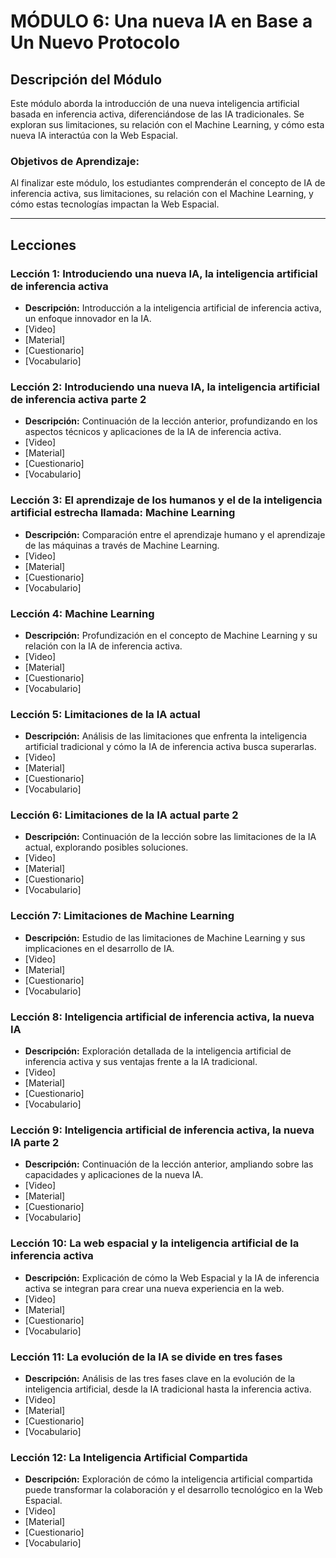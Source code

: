 # MÓDULO 6: Una nueva IA en Base a Un Nuevo Protocolo
## Descripción del Módulo
Este módulo aborda la introducción de una nueva inteligencia artificial basada en inferencia activa, diferenciándose de las IA tradicionales. Se exploran sus limitaciones, su relación con el Machine Learning, y cómo esta nueva IA interactúa con la Web Espacial.
### Objetivos de Aprendizaje: 
Al finalizar este módulo, los estudiantes comprenderán el concepto de IA de inferencia activa, sus limitaciones, su relación con el Machine Learning, y cómo estas tecnologías impactan la Web Espacial.
________________________________________
## Lecciones
### Lección 1: Introduciendo una nueva IA, la inteligencia artificial de inferencia activa
* **Descripción:** Introducción a la inteligencia artificial de inferencia activa, un enfoque innovador en la IA.
* [Video]
* [Material]
* [Cuestionario]
* [Vocabulario]

### Lección 2: Introduciendo una nueva IA, la inteligencia artificial de inferencia activa parte 2
* **Descripción:** Continuación de la lección anterior, profundizando en los aspectos técnicos y aplicaciones de la IA de inferencia activa.
* [Video]
* [Material]
* [Cuestionario]
* [Vocabulario]

### Lección 3: El aprendizaje de los humanos y el de la inteligencia artificial estrecha llamada: Machine Learning
* **Descripción:** Comparación entre el aprendizaje humano y el aprendizaje de las máquinas a través de Machine Learning.
* [Video]
* [Material]
* [Cuestionario]
* [Vocabulario]

### Lección 4: Machine Learning
* **Descripción:** Profundización en el concepto de Machine Learning y su relación con la IA de inferencia activa.
* [Video]
* [Material]
* [Cuestionario]
* [Vocabulario]

### Lección 5: Limitaciones de la IA actual
* **Descripción:** Análisis de las limitaciones que enfrenta la inteligencia artificial tradicional y cómo la IA de inferencia activa busca superarlas.
* [Video]
* [Material]
* [Cuestionario]
* [Vocabulario]

### Lección 6: Limitaciones de la IA actual parte 2
* **Descripción:** Continuación de la lección sobre las limitaciones de la IA actual, explorando posibles soluciones.
* [Video]
* [Material]
* [Cuestionario]
* [Vocabulario]

### Lección 7: Limitaciones de Machine Learning
* **Descripción:** Estudio de las limitaciones de Machine Learning y sus implicaciones en el desarrollo de IA.
* [Video]
* [Material]
* [Cuestionario]
* [Vocabulario]

### Lección 8: Inteligencia artificial de inferencia activa, la nueva IA
* **Descripción:** Exploración detallada de la inteligencia artificial de inferencia activa y sus ventajas frente a la IA tradicional.
* [Video]
* [Material]
* [Cuestionario]
* [Vocabulario]

### Lección 9: Inteligencia artificial de inferencia activa, la nueva IA parte 2
* **Descripción:** Continuación de la lección anterior, ampliando sobre las capacidades y aplicaciones de la nueva IA.
* [Video]
* [Material]
* [Cuestionario]
* [Vocabulario]

### Lección 10: La web espacial y la inteligencia artificial de la inferencia activa
* **Descripción:** Explicación de cómo la Web Espacial y la IA de inferencia activa se integran para crear una nueva experiencia en la web.
* [Video]
* [Material]
* [Cuestionario]
* [Vocabulario]

### Lección 11: La evolución de la IA se divide en tres fases
* **Descripción:** Análisis de las tres fases clave en la evolución de la inteligencia artificial, desde la IA tradicional hasta la inferencia activa.
* [Video]
* [Material]
* [Cuestionario]
* [Vocabulario]

### Lección 12: La Inteligencia Artificial Compartida
* **Descripción:** Exploración de cómo la inteligencia artificial compartida puede transformar la colaboración y el desarrollo tecnológico en la Web Espacial.
* [Video]
* [Material]
* [Cuestionario]
* [Vocabulario]
